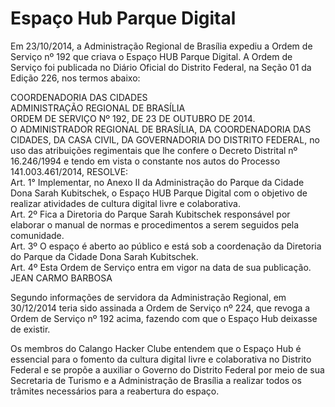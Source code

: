 # Espaço Hub Parque Digital
Em 23/10/2014, a Administração Regional de Brasília expediu a Ordem de Serviço nº 192 que criava o Espaço HUB Parque Digital. A Ordem de Serviço foi publicada no Diário Oficial do Distrito Federal, na Seção 01 da Edição 226, nos termos abaixo:

COORDENADORIA DAS CIDADES<br>
ADMINISTRAÇÃO REGIONAL DE BRASÍLIA<br>
ORDEM DE SERVIÇO Nº 192, DE 23 DE OUTUBRO DE 2014.<br>
O ADMINISTRADOR REGIONAL DE BRASÍLIA, DA COORDENADORIA DAS CIDADES, DA CASA CIVIL, DA GOVERNADORIA DO DISTRITO FEDERAL, no uso das atribuições regimentais que lhe confere o Decreto Distrital nº 16.246/1994 e tendo em vista o constante nos autos do Processo 141.003.461/2014, RESOLVE:<br>
Art. 1° Implementar, no Anexo II da Administração do Parque da Cidade Dona Sarah Kubitschek, o Espaço HUB Parque Digital com o objetivo de realizar atividades de cultura digital livre e colaborativa.<br>
Art. 2º Fica a Diretoria do Parque Sarah Kubitschek responsável por elaborar o manual de normas e procedimentos a serem seguidos pela comunidade.<br>
Art. 3º O espaço é aberto ao público e está sob a coordenação da Diretoria do Parque da Cidade Dona Sarah Kubitschek.<br>
Art. 4º Esta Ordem de Serviço entra em vigor na data de sua publicação. <br>
JEAN CARMO BARBOSA

Segundo informações de servidora da Administração Regional, em 30/12/2014 teria sido assinada a Ordem de Serviço nº 224, que revoga a Ordem de Serviço nº 192 acima, fazendo com que o Espaço Hub deixasse de existir.

Os membros do Calango Hacker Clube entendem que o Espaço Hub é essencial para o fomento da cultura digital livre e colaborativa no Distrito Federal e se propõe a auxiliar o Governo do Distrito Federal por meio de sua Secretaria de Turismo e a Administração de Brasília a realizar todos os trâmites necessários para a reabertura do espaço.


